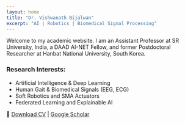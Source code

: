 ```yaml
---
layout: home
title: "Dr. Vishwanath Bijalwan"
excerpt: "AI | Robotics | Biomedical Signal Processing"
---
```


Welcome to my academic website. I am an Assistant Professor at SR University, India, a DAAD AI-NET Fellow, and former Postdoctoral Researcher at Hanbat National University, South Korea.

### Research Interests:
- Artificial Intelligence & Deep Learning
- Human Gait & Biomedical Signals (EEG, ECG)
- Soft Robotics and SMA Actuators
- Federated Learning and Explainable AI

📄 [Download CV](cv.md) | [Google Scholar](https://scholar.google.com/citations?user=9hp9lw0AAAAJ&hl=en)
